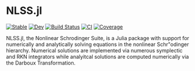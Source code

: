 # NLSS.jl

[![Stable](https://img.shields.io/badge/docs-stable-blue.svg)](https://oashour.github.io/NLSS.jl/stable)
[![Dev](https://img.shields.io/badge/docs-dev-blue.svg)](https://oashour.github.io/NLSS.jl/dev)
[![Build Status](https://travis-ci.com/oashour/NLSS.jl.svg?branch=master)](https://travis-ci.com/oashour/NLSS.jl)
[![CI](https://github.com/oashour/NLSS.jl/workflows/CI/badge.svg)](https://github.com/oashour/NLSS.jl/actions)
[![Coverage](https://codecov.io/gh/oashour/NLSS.jl/branch/master/graph/badge.svg)](https://codecov.io/gh/oashour/NLSS.jl)

NLSS.jl, the Nonlinear Schrodinger Suite, is a Julia package with support for numerically and analytically solving equations in the nonlinear Schr\"odinger hierarchy. Numerical solutions are implemented via numerous symplectic and RKN integrators while analyitcal solutions are computed numerically via the Darboux 
Transformation.

